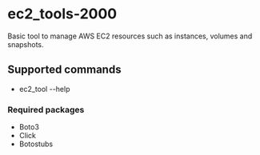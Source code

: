 # ec2_tools-2000
Basic tool to manage AWS EC2 resources such as instances, volumes and snapshots.

## Supported commands
* ec2_tool --help

### Required packages
* Boto3
* Click
* Botostubs